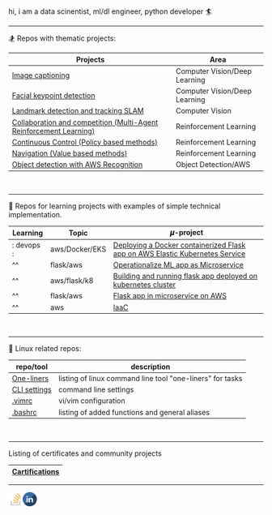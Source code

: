 hi, i am a data scinentist, ml/dl engineer, python developer 🏄


---
🏂 Repos with thematic projects: 

| Projects                                                                                                                                 | Area                          |
|------------------------------------------------------------------------------------------------------------------------------------------|-------------------------------|
| [Image captioning](https://github.com/bkocis/CVND_Pr_2_Image_captioning)                                                                 | Computer Vision/Deep Learning |
| [Facial keypoint detection](https://github.com/bkocis/CVND_Pr_1_Facial_Keypoint_Detection)                                               | Computer Vision/Deep Learning |
| [Landmark detection and tracking SLAM](https://github.com/bkocis/CVND_Pr_3_Landmark_detection_and_tracking_SLAM)                         | Computer Vision               |
| [Collaboration and competition (Multi-Agent Reinforcement Learning)](https://github.com/bkocis/DRLND_Pr_3_Collaboration_and_Competition) | Reinforcement Learning        |
| [Continuous Control (Policy based methods)](https://github.com/bkocis/DRLND_Pr_2_Continuous_Control)                                     | Reinforcement Learning        |
| [Navigation (Value based methods)](https://github.com/bkocis/DRLND_Pr_1_Navigation)                                                      | Reinforcement Learning        |
| [Object detection with AWS Recognition](https://github.com/bkocis/bertelsmann-dsml-group-projects)                                       | Object Detection/AWS          |

<br>

---
🎠 Repos for learning projects with examples of simple technical implementation.

| Learning   | Topic          | 𝝁-project                                                                                                                            |
|------------|----------------|--------------------------------------------------------------------------------------------------------------------------------------|
| : devops : | aws/Docker/EKS | [Deploying a Docker containerized Flask app on AWS Elastic Kubernetes Service](https://github.com/bkocis/CloudDevOps-ND-Capstone)    |
| ^^         | flask/aws      | [Operationalize ML app as Microservice](https://github.com/bkocis/CloudDevOps-ND-Operationalize-ML-Microservice)                     |
| ^^         | aws/flask/k8   | [Building and running flask app deployed on kubernetes cluster](https://github.com/bkocis/cloud-miniproject-01/tree/test-kubernetes) |
| ^^         | flask/aws      | [Flask app in microservice on AWS](https://github.com/bkocis/CloudDevOps-ND-Microservices-AWS)                                       |
| ^^         | aws            | [IaaC](https://github.com/bkocis/CloudDevOps-ND-Infrastructure-as-code)                                                              |

<br>

---
🐧 Linux related repos:

| repo/tool                                                        | description                                               |
|------------------------------------------------------------------|-----------------------------------------------------------|
| [One-liners](https://github.com/bkocis/one-liners)               | listing of linux command line tool "one-liners" for tasks |
| [CLI settings](https://github.com/bkocis/dotfiles)               | command line settings                                     |
| [.vimrc](https://github.com/bkocis/dotfiles/blob/master/vimrc)   | vi/vim configuration                                      |
| [.bashrc](https://github.com/bkocis/dotfiles/blob/master/bashrc) | listing of added functions and general aliases            |

<br>

-------

Listing of certificates and community projects 

| [Cartifications](https://github.com/bkocis/certificates) |
|----------------------------------------------------------|

____


<p>
<a href="https://www.linkedin.com/in/balazkocis/" target="blank"><img align="left" src="https://github.com/bkocis/bkocis/raw/e0f5587355d975309399bcfeb37fe0fb40d762f5/.readme/icons/stackoverflow.png" alt="me LinkedIn" height="28" width="28" /></a>
<a href="https://stackoverflow.com/users/2269826/b-kocis" target="blank"><img align="left" src="https://github.com/bkocis/bkocis/raw/e0f5587355d975309399bcfeb37fe0fb40d762f5/.readme/icons/linkedin.png" alt="me on stackoverflow" height="28" width="28" /></a>
</p>